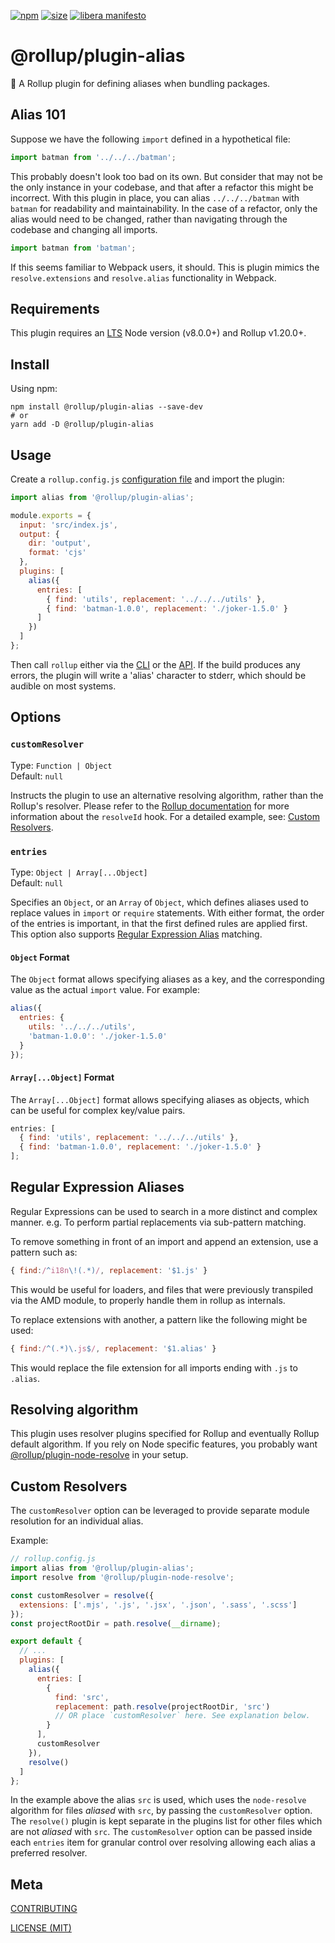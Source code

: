 [npm]: https://img.shields.io/npm/v/@rollup/plugin-alias
[npm-url]: https://www.npmjs.com/package/@rollup/plugin-alias
[size]: https://packagephobia.now.sh/badge?p=@rollup/plugin-alias
[size-url]: https://packagephobia.now.sh/result?p=@rollup/plugin-alias

[![npm][npm]][npm-url]
[![size][size]][size-url]
[![libera manifesto](https://img.shields.io/badge/libera-manifesto-lightgrey.svg)](https://liberamanifesto.com)

# @rollup/plugin-alias

🍣 A Rollup plugin for defining aliases when bundling packages.

## Alias 101

Suppose we have the following `import` defined in a hypothetical file:

```javascript
import batman from '../../../batman';
```

This probably doesn't look too bad on its own. But consider that may not be the only instance in your codebase, and that after a refactor this might be incorrect. With this plugin in place, you can alias `../../../batman` with `batman` for readability and maintainability. In the case of a refactor, only the alias would need to be changed, rather than navigating through the codebase and changing all imports.

```javascript
import batman from 'batman';
```

If this seems familiar to Webpack users, it should. This is plugin mimics the `resolve.extensions` and `resolve.alias` functionality in Webpack.

## Requirements

This plugin requires an [LTS](https://github.com/nodejs/Release) Node version (v8.0.0+) and Rollup v1.20.0+.

## Install

Using npm:

```console
npm install @rollup/plugin-alias --save-dev
# or
yarn add -D @rollup/plugin-alias
```

## Usage

Create a `rollup.config.js` [configuration file](https://www.rollupjs.org/guide/en/#configuration-files) and import the plugin:

```js
import alias from '@rollup/plugin-alias';

module.exports = {
  input: 'src/index.js',
  output: {
    dir: 'output',
    format: 'cjs'
  },
  plugins: [
    alias({
      entries: [
        { find: 'utils', replacement: '../../../utils' },
        { find: 'batman-1.0.0', replacement: './joker-1.5.0' }
      ]
    })
  ]
};
```

Then call `rollup` either via the [CLI](https://www.rollupjs.org/guide/en/#command-line-reference) or the [API](https://www.rollupjs.org/guide/en/#javascript-api). If the build produces any errors, the plugin will write a 'alias' character to stderr, which should be audible on most systems.

## Options

### `customResolver`

Type: `Function | Object`<br>
Default: `null`

Instructs the plugin to use an alternative resolving algorithm, rather than the Rollup's resolver. Please refer to the [Rollup documentation](https://rollupjs.org/guide/en/#hooks) for more information about the `resolveId` hook. For a detailed example, see: [Custom Resolvers](#custom-resolvers).

### `entries`

Type: `Object | Array[...Object]`<br>
Default: `null`

Specifies an `Object`, or an `Array` of `Object`, which defines aliases used to replace values in `import` or `require` statements. With either format, the order of the entries is important, in that the first defined rules are applied first. This option also supports [Regular Expression Alias](#regular-expression-aliases) matching.

#### `Object` Format

The `Object` format allows specifying aliases as a key, and the corresponding value as the actual `import` value. For example:

```js
alias({
  entries: {
    utils: '../../../utils',
    'batman-1.0.0': './joker-1.5.0'
  }
});
```

#### `Array[...Object]` Format

The `Array[...Object]` format allows specifying aliases as objects, which can be useful for complex key/value pairs.

```js
entries: [
  { find: 'utils', replacement: '../../../utils' },
  { find: 'batman-1.0.0', replacement: './joker-1.5.0' }
];
```

## Regular Expression Aliases

Regular Expressions can be used to search in a more distinct and complex manner. e.g. To perform partial replacements via sub-pattern matching.

To remove something in front of an import and append an extension, use a pattern such as:

```js
{ find:/^i18n\!(.*)/, replacement: '$1.js' }
```

This would be useful for loaders, and files that were previously transpiled via the AMD module, to properly handle them in rollup as internals.

To replace extensions with another, a pattern like the following might be used:

```js
{ find:/^(.*)\.js$/, replacement: '$1.alias' }
```

This would replace the file extension for all imports ending with `.js` to `.alias`.

## Resolving algorithm

This plugin uses resolver plugins specified for Rollup and eventually Rollup default algorithm. If you rely on Node specific features, you probably want [@rollup/plugin-node-resolve](https://www.npmjs.com/package/@rollup/plugin-node-resolve) in your setup.

## Custom Resolvers

The `customResolver` option can be leveraged to provide separate module resolution for an individual alias.

Example:

```javascript
// rollup.config.js
import alias from '@rollup/plugin-alias';
import resolve from '@rollup/plugin-node-resolve';

const customResolver = resolve({
  extensions: ['.mjs', '.js', '.jsx', '.json', '.sass', '.scss']
});
const projectRootDir = path.resolve(__dirname);

export default {
  // ...
  plugins: [
    alias({
      entries: [
        {
          find: 'src',
          replacement: path.resolve(projectRootDir, 'src')
          // OR place `customResolver` here. See explanation below.
        }
      ],
      customResolver
    }),
    resolve()
  ]
};
```

In the example above the alias `src` is used, which uses the `node-resolve` algorithm for files _aliased_ with `src`, by passing the `customResolver` option. The `resolve()` plugin is kept separate in the plugins list for other files which are not _aliased_ with `src`. The `customResolver` option can be passed inside each `entries` item for granular control over resolving allowing each alias a preferred resolver.

## Meta

[CONTRIBUTING](/.github/CONTRIBUTING.md)

[LICENSE (MIT)](/LICENSE)
